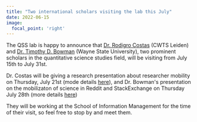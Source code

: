 ```yaml
---
title: "Two international scholars visiting the lab this July" 
date: 2022-06-15
image:
  focal_point: 'right'
---
```


The QSS lab is happy to announce that [Dr. Rodigro Costas](https://www.qsslab.ca/author/rodrigo-costas/) (CWTS Leiden) and [Dr. Timothy D. Bowman](https://www.qsslab.ca/author/timothy-d.-bowman/) (Wayne State University), two prominent scholars in the quantitative science studies field, will be visiting from July 15th to July 31st. 

Dr. Costas will be giving a research presentation about researcher mobility on Thursday, July 21st (mode details [here](https://www.qsslab.ca/event/2022-07-21-costas/)), and Dr. Bowman's presentation on the mobilizaton of science in Reddit and StackExchange on Thursday July 28th (more details [here](https://www.qsslab.ca/event/2022-07-28-bowman/))

They will be working at the School of Information Management for the time of their visit, so feel free to stop by and meet them.

<!--more-->

